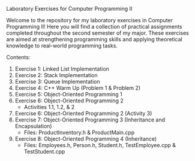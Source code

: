 Laboratory Exercises for Computer Programming II

Welcome to the repository for my laboratory exercises in Computer Programming II! Here you will find a collection of practical assignments completed throughout the second semester of my major. These exercises are aimed at strengthening programming skills and applying theoretical knowledge to real-world programming tasks.

Contents:
1. Exercise 1: Linked List Implementation
2. Exercise 2: Stack Implementation
3. Exercise 3: Queue Implementation
4. Exercise 4: C++ Warm Up (Problem 1 & Problem 2)
5. Exercise 5: Object-Oriented Programming 1
6. Exercise 6: Object-Oriented Programming 2
      - Activities 1.1, 1.2, & 2
7. Exercise 6: Object-Oriented Programming 2 (Activity 3)
8. Exercise 7: Object-Oriented Programming 3 (Inheritance and Encapsulation)
      - Files:
           ProductInventory.h & ProductMain.cpp
9. Exercise 8: Object-Oriented Programming 4 (Inheritance)
      - Files:
           Employees.h, Person.h, Student.h, TestEmployee.cpp & TestStudent.cpp
